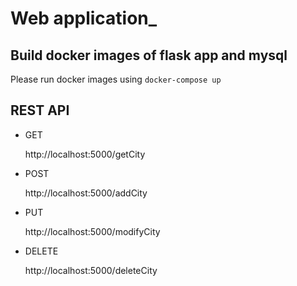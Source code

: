 # Web application_

## Build docker images of flask app and mysql
Please run docker images using ```docker-compose up```

## REST API
- GET
  
  http://localhost:5000/getCity
- POST
  
  http://localhost:5000/addCity
- PUT
  
  http://localhost:5000/modifyCity
- DELETE

  http://localhost:5000/deleteCity
